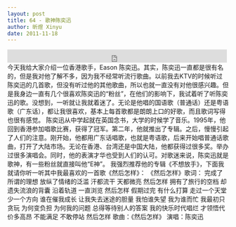 ```yaml
---
layout: post
title: 64 - 歌神陈奕迅
author: 昕煜 Xinyu
date: 2011-11-18
---
```


<iframe src="https://archive.org/embed/slowchinese_201909/Slow_Chinese_064.mp3" width="500" height="30" frameborder="0" webkitallowfullscreen="true" mozallowfullscreen="true" allowfullscreen></iframe>
今天我给大家介绍一位香港歌手，Eason 陈奕迅。其实，陈奕迅一直都是很有名的，但是我对他了解不多，因为我不经常听流行歌曲。以前我去KTV的时候听过陈奕迅的几首歌，但没有听过他的其他歌曲，所以也就一直没有对他很感兴趣。但是我身边一直有几个很喜欢陈奕迅的“粉丝”，在他们的影响下，我试着听了听陈奕迅的歌。没想到，一听就让我就着迷了。无论是他唱的国语歌（普通话）还是粤语歌（广东话），都让我很喜欢，基本上每首歌都是朗朗上口的好歌，而且歌词写得也很有感觉。
陈奕迅从中学起就在英国念书，大学的时候学了音乐。1995年，他回到香港参加唱歌比赛，获得了冠军。第二年，他就推出了专辑。之后，慢慢引起了人们的注意。刚开始，他都用广东话唱歌，也就是粤语歌，后来开始唱普通话歌曲，打开了大陆市场。无论在香港、台湾还是中国大陆，他都获得过很多奖。举办过很多演唱会。同时，他的表演才华也受到人们的认可。对歌迷来说，陈奕迅就是歌神，有一些粉丝就直接叫他“E神”。
我强烈推荐他的专辑《不想放手》，下面我就请你听一听其中我最喜欢的一首歌《然后怎样》：
《然后怎样》歌词：
完成了所谓的理想
放纵了情绪的泛滥
汗都流干 天都微亮 然后怎样
拥有了旅行的空档
却遗失流浪的背囊
沿着轨道 一直浏览 然后怎样
假期过完 有什么打算
走过一个天堂 少一个方向
谁在催我成长 让我失去迷途的胆量
我怕谁失望 我为谁而忙
我最初只贪玩 为何变负担
为何我的问题 总得等待别人的答案
我的快乐时代唱烂
才领悟代价多高昂
不能满足 不敢停站 然后怎样
歌曲：《然后怎样》
演唱：陈奕迅
 
